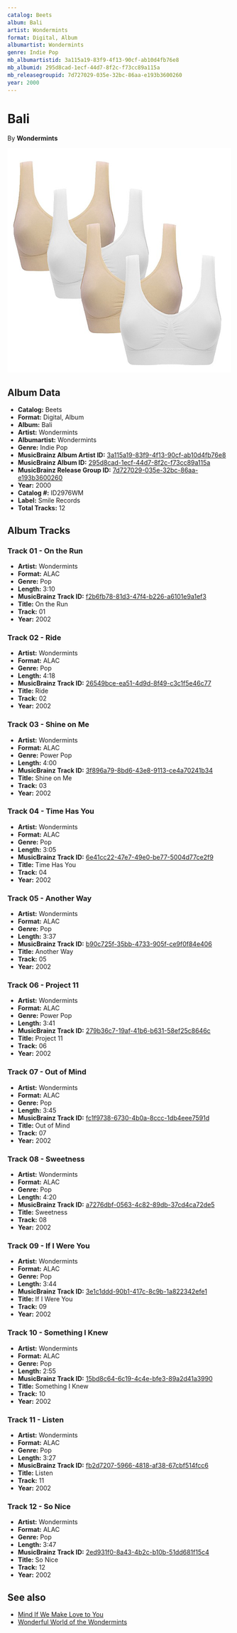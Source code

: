 ```yaml
---
catalog: Beets
album: Bali
artist: Wondermints
format: Digital, Album
albumartist: Wondermints
genre: Indie Pop
mb_albumartistid: 3a115a19-83f9-4f13-90cf-ab10d4fb76e8
mb_albumid: 295d8cad-1ecf-44d7-8f2c-f73cc89a115a
mb_releasegroupid: 7d727029-035e-32bc-86aa-e193b3600260
year: 2000
---
```


# Bali

By **Wondermints**

![](../../assets/beetscovers/Wondermints-Bali.jpg)

## Album Data

- **Catalog:** Beets
- **Format:** Digital, Album
- **Album:** Bali
- **Artist:** Wondermints
- **Albumartist:** Wondermints
- **Genre:** Indie Pop
- **MusicBrainz Album Artist ID:** [3a115a19-83f9-4f13-90cf-ab10d4fb76e8](https://musicbrainz.org/artist/3a115a19-83f9-4f13-90cf-ab10d4fb76e8)
- **MusicBrainz Album ID:** [295d8cad-1ecf-44d7-8f2c-f73cc89a115a](https://musicbrainz.org/release/295d8cad-1ecf-44d7-8f2c-f73cc89a115a)
- **MusicBrainz Release Group ID:** [7d727029-035e-32bc-86aa-e193b3600260](https://musicbrainz.org/release-group/7d727029-035e-32bc-86aa-e193b3600260)
- **Year:** 2000
- **Catalog #:** ID2976WM
- **Label:** Smile Records
- **Total Tracks:** 12

## Album Tracks

### Track 01 - On the Run

- **Artist:** Wondermints
- **Format:** ALAC
- **Genre:** Pop
- **Length:** 3:10
- **MusicBrainz Track ID:** [f2b6fb78-81d3-47f4-b226-a6101e9a1ef3](https://musicbrainz.org/recording/f2b6fb78-81d3-47f4-b226-a6101e9a1ef3)
- **Title:** On the Run
- **Track:** 01
- **Year:** 2002

### Track 02 - Ride

- **Artist:** Wondermints
- **Format:** ALAC
- **Genre:** Pop
- **Length:** 4:18
- **MusicBrainz Track ID:** [26549bce-ea51-4d9d-8f49-c3c1f5e46c77](https://musicbrainz.org/recording/26549bce-ea51-4d9d-8f49-c3c1f5e46c77)
- **Title:** Ride
- **Track:** 02
- **Year:** 2002

### Track 03 - Shine on Me

- **Artist:** Wondermints
- **Format:** ALAC
- **Genre:** Power Pop
- **Length:** 4:00
- **MusicBrainz Track ID:** [3f896a79-8bd6-43e8-9113-ce4a70241b34](https://musicbrainz.org/recording/3f896a79-8bd6-43e8-9113-ce4a70241b34)
- **Title:** Shine on Me
- **Track:** 03
- **Year:** 2002

### Track 04 - Time Has You

- **Artist:** Wondermints
- **Format:** ALAC
- **Genre:** Pop
- **Length:** 3:05
- **MusicBrainz Track ID:** [6e41cc22-47e7-49e0-be77-5004d77ce2f9](https://musicbrainz.org/recording/6e41cc22-47e7-49e0-be77-5004d77ce2f9)
- **Title:** Time Has You
- **Track:** 04
- **Year:** 2002

### Track 05 - Another Way

- **Artist:** Wondermints
- **Format:** ALAC
- **Genre:** Pop
- **Length:** 3:37
- **MusicBrainz Track ID:** [b90c725f-35bb-4733-905f-ce9f0f84e406](https://musicbrainz.org/recording/b90c725f-35bb-4733-905f-ce9f0f84e406)
- **Title:** Another Way
- **Track:** 05
- **Year:** 2002

### Track 06 - Project 11

- **Artist:** Wondermints
- **Format:** ALAC
- **Genre:** Power Pop
- **Length:** 3:41
- **MusicBrainz Track ID:** [279b36c7-19af-41b6-b631-58ef25c8646c](https://musicbrainz.org/recording/279b36c7-19af-41b6-b631-58ef25c8646c)
- **Title:** Project 11
- **Track:** 06
- **Year:** 2002

### Track 07 - Out of Mind

- **Artist:** Wondermints
- **Format:** ALAC
- **Genre:** Pop
- **Length:** 3:45
- **MusicBrainz Track ID:** [fc1f9738-6730-4b0a-8ccc-1db4eee7591d](https://musicbrainz.org/recording/fc1f9738-6730-4b0a-8ccc-1db4eee7591d)
- **Title:** Out of Mind
- **Track:** 07
- **Year:** 2002

### Track 08 - Sweetness

- **Artist:** Wondermints
- **Format:** ALAC
- **Genre:** Pop
- **Length:** 4:20
- **MusicBrainz Track ID:** [a7276dbf-0563-4c82-89db-37cd4ca72de5](https://musicbrainz.org/recording/a7276dbf-0563-4c82-89db-37cd4ca72de5)
- **Title:** Sweetness
- **Track:** 08
- **Year:** 2002

### Track 09 - If I Were You

- **Artist:** Wondermints
- **Format:** ALAC
- **Genre:** Pop
- **Length:** 3:44
- **MusicBrainz Track ID:** [3e1c1ddd-90b1-417c-8c9b-1a822342efe1](https://musicbrainz.org/recording/3e1c1ddd-90b1-417c-8c9b-1a822342efe1)
- **Title:** If I Were You
- **Track:** 09
- **Year:** 2002

### Track 10 - Something I Knew

- **Artist:** Wondermints
- **Format:** ALAC
- **Genre:** Pop
- **Length:** 2:55
- **MusicBrainz Track ID:** [15bd8c64-6c19-4c4e-bfe3-89a2d41a3990](https://musicbrainz.org/recording/15bd8c64-6c19-4c4e-bfe3-89a2d41a3990)
- **Title:** Something I Knew
- **Track:** 10
- **Year:** 2002

### Track 11 - Listen

- **Artist:** Wondermints
- **Format:** ALAC
- **Genre:** Pop
- **Length:** 3:27
- **MusicBrainz Track ID:** [fb2d7207-5966-4818-af38-67cbf514fcc6](https://musicbrainz.org/recording/fb2d7207-5966-4818-af38-67cbf514fcc6)
- **Title:** Listen
- **Track:** 11
- **Year:** 2002

### Track 12 - So Nice

- **Artist:** Wondermints
- **Format:** ALAC
- **Genre:** Pop
- **Length:** 3:47
- **MusicBrainz Track ID:** [2ed931f0-8a43-4b2c-b10b-51dd681f15c4](https://musicbrainz.org/recording/2ed931f0-8a43-4b2c-b10b-51dd681f15c4)
- **Title:** So Nice
- **Track:** 12
- **Year:** 2002


## See also

- [Mind If We Make Love to You](Mind_If_We_Make_Love_to_You.md)
- [Wonderful World of the Wondermints](Wonderful_World_of_the_Wondermints.md)
